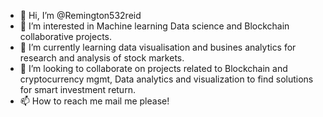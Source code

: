 - 👋 Hi, I’m @Remington532reid
- 👀 I’m interested in Machine learning Data science and Blockchain collaborative projects.
- 🌱 I’m currently learning data visualisation and busines analytics for research and analysis of stock markets.
- 💞️ I’m looking to collaborate on projects related to Blockchain and cryptocurrency mgmt, Data analytics and visualization to find solutions for smart investment return.
- 📫 How to reach me mail me please!

<!---
Remington532reid/Remington532reid is a ✨ special ✨ repository because its `README.md` (this file) appears on your GitHub profile.
You can click the Preview link to take a look at your changes.
--->
